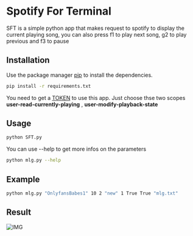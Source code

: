 # Spotify For Terminal

SFT is a simple python app that makes request to spotify to display the current playing song, you can also press f1 to play next song, g2 to play previous and f3 to pause

## Installation

Use the package manager [pip](https://pip.pypa.io/en/stable/) to install the dependencies.

```bash
pip install -r requirements.txt
```
You need to get a  [TOKEN](https://developer.spotify.com/console/get-users-currently-playing-track/)  to use this app. Just choose thse two scopes 
<b> user-read-currently-playing</b> , <b>user-modify-playback-state</b>
## Usage

```bash
python SFT.py
```
You can use --help to get more infos on the parameters
```bash
python mlg.py --help
```

## Example

```bash
python mlg.py "OnlyfansBabes1" 10 2 "new" 1 True True "mlg.txt"
```

## Result

![IMG](https://elwan.ch/MLG/github3.png)
